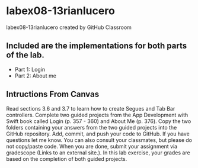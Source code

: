 # labex08-13rianlucero
labex08-13rianlucero created by GitHub Classroom

## Included are the implementations for both parts of the lab.

- Part 1: Login
- Part 2: About me

## Intructions From Canvas
Read sections 3.6 and 3.7 to learn how to create Segues and Tab Bar controllers.
Complete two guided projects from the App Development with Swift book called Login (p. 357 - 360) and About Me (p. 376).
Copy the two folders containing your answers from the two guided projects into the GitHub repository.
Add, commit, and push your code to GitHub.
If you have questions let me know. You can also consult your classmates, but please do not copy/paste code.
When you are done, submit your assignment via gradescope (Links to an external site.). 
In this lab exercise, your grades are based on the completion of both guided projects.
